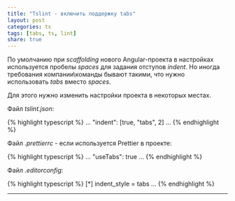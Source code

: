 ```yaml
---
title: "Tslint - включить поддержку tabs"
layout: post
categories: ts
tags: [tabs, ts, lint]
share: true
---
```


По умолчанию при _scaffolding_ нового Angular-проекта в настройках используется пробелы _spaces_ для задания отступов _indent_. Но иногда требования компании\команды бывают такими, что нужно использовать _tabs_ вместо _spaces_.

Для этого нужно изменить настройки проекта в некоторых местах.

Файл _tslint.json_:

{% highlight typescript %}
...
"indent": [true, "tabs", 2]
...
{% endhighlight %}

Файл _.prettierrc_ - если используется Prettier в проекте:

{% highlight typescript %}
...
"useTabs": true
...
{% endhighlight %}

Файл _.editorconfig_:

{% highlight typescript %}
[*]
indent_style = tabs
...
{% endhighlight %}

---

